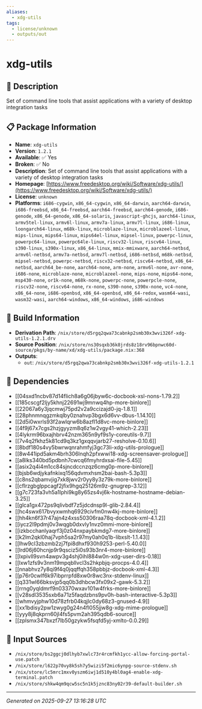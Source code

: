 ```yaml
---
aliases:
  - xdg-utils
tags:
  - license/unknown
  - outputs/out
---
```


# xdg-utils

## 📝 Description

Set of command line tools that assist applications with a variety of desktop integration tasks

## 📋 Package Information

- **Name**: `xdg-utils`
- **Version**: `1.2.1`
- **Available**: ✅ Yes
- **Broken**: ✅ No
- **Description**: Set of command line tools that assist applications with a variety of desktop integration tasks
- **Homepage**: [https://www.freedesktop.org/wiki/Software/xdg-utils/](https://www.freedesktop.org/wiki/Software/xdg-utils/)
- **License**: `unknown`
- **Platforms**: `i686-cygwin`, `x86_64-cygwin`, `x86_64-darwin`, `aarch64-darwin`, `i686-freebsd`, `x86_64-freebsd`, `aarch64-freebsd`, `aarch64-genode`, `i686-genode`, `x86_64-genode`, `x86_64-solaris`, `javascript-ghcjs`, `aarch64-linux`, `armv5tel-linux`, `armv6l-linux`, `armv7a-linux`, `armv7l-linux`, `i686-linux`, `loongarch64-linux`, `m68k-linux`, `microblaze-linux`, `microblazeel-linux`, `mips-linux`, `mips64-linux`, `mips64el-linux`, `mipsel-linux`, `powerpc-linux`, `powerpc64-linux`, `powerpc64le-linux`, `riscv32-linux`, `riscv64-linux`, `s390-linux`, `s390x-linux`, `x86_64-linux`, `mmix-mmixware`, `aarch64-netbsd`, `armv6l-netbsd`, `armv7a-netbsd`, `armv7l-netbsd`, `i686-netbsd`, `m68k-netbsd`, `mipsel-netbsd`, `powerpc-netbsd`, `riscv32-netbsd`, `riscv64-netbsd`, `x86_64-netbsd`, `aarch64_be-none`, `aarch64-none`, `arm-none`, `armv6l-none`, `avr-none`, `i686-none`, `microblaze-none`, `microblazeel-none`, `mips-none`, `mips64-none`, `msp430-none`, `or1k-none`, `m68k-none`, `powerpc-none`, `powerpcle-none`, `riscv32-none`, `riscv64-none`, `rx-none`, `s390-none`, `s390x-none`, `vc4-none`, `x86_64-none`, `i686-openbsd`, `x86_64-openbsd`, `x86_64-redox`, `wasm64-wasi`, `wasm32-wasi`, `aarch64-windows`, `x86_64-windows`, `i686-windows`

## 🔧 Build Information

- **Derivation Path**: `/nix/store/d5rgq2qwa73cabnkp2smb30x3wvi326f-xdg-utils-1.2.1.drv`
- **Source Position**: `/nix/store/ns30sqxb36k8jrds8z18rv96bpnwc60d-source/pkgs/by-name/xd/xdg-utils/package.nix:368`
- **Outputs**:
  - `out`:  `/nix/store/d5rgq2qwa73cabnkp2smb30x3wvi326f-xdg-utils-1.2.1`

## 🔗 Dependencies

- [[04sxd1ncbv87d14flich8a6g06jbyw6c-docbook-xsl-nons-1.79.2]]
- [[185cscgf2ljy5khnj22691wj9mnwq4hp-more-binlore]]
- [[22067a6y3jqcmwj75pd2v2a9ccizajd0-jq-1.8.1]]
- [[28phnmnqgzmkqlby0znahvp3bgx6d6vv-dbus-1.14.10]]
- [[2d5i0wxrls93f2awlqrw6b8azfl1d8vc-more-binlore]]
- [[4f9j67x7cgs2hzjgyyzm8q6z1w2vgy41-which-2.23]]
- [[4lykrm96bxajhbrv42nzm365n9yf9s1y-coreutils-9.7]]
- [[7v4q2fkhz5k81cd9q3kz1gxqqvjarb27-resholve-0.10.6]]
- [[8bdf180s4vy5bwrwqnrahmfyj3gc73li-xdg-utils-prologue]]
- [[8w441ipd5akm4brh306lnqh2pfxwwi18-xdg-screensaver-prologue]]
- [[a8lks340bd5pdbnh7cwcq6fmyhrdxsai-file-5.45]]
- [[asix2q4i4m1cc84sjncdccnzqz6cmg0p-more-binlore]]
- [[bjsb6wdjykafnkixq156qdvmxhsm2bai-bash-5.3p3]]
- [[c8ns2qbamvjig7xk8jwv2r0yy8y3z79k-more-binlore]]
- [[cflrzgbglppcagf2jfix9hgq25126m9z-gnugrep-3.12]]
- [[g7c723fa3vh5a1lphi9kg8y65zs4vj6k-hostname-hostname-debian-3.25]]
- [[glca1gx472ps9qlivbdf7z5jdcdnsp9l-glib-2.84.4]]
- [[hc4swx617bvyxwmhq6929civfm0nw4kj-more-binlore]]
- [[hh4kn6f37r47ajn4z4xss50306raa78q-docbook-xml-4.1.2]]
- [[iycz2l9pdmj0v3wqgb0dxvly1nvz0mmi-more-binlore]]
- [[izkbcchanlyaqrf3j0z04nxpaybkmdg7-more-binlore]]
- [[k2lm2qkl0haj7vph5sa2r97my0ah0q1b-libxslt-1.1.43]]
- [[lhw9cl3zbzmb2zj7fpi8dhxf930h9253-perl-5.40.0]]
- [[lrd06j60hcnjp9r9qsciz5i0s93b3nr4-more-binlore]]
- [[lxpivll9svn4awpv3g4shj0ihl884w0n-xdg-user-dirs-0.18]]
- [[lxw1zfs9v3nm19mpqbllvcl3s2hkpbjq-procps-4.0.4]]
- [[nnabhvz7y8qi9f4q0jqqffqh358pbbjz-docbook-xml-4.3]]
- [[p76r0cwlf6k97ibprrpfd8xw0r8wc3nx-stdenv-linux]]
- [[q331wl66bksvjp5qq0b3dhbcw3fx09x2-gawk-5.3.2]]
- [[rrng0yqldmrf9n03370wxav101w4frks-more-binlore]]
- [[v28sdl3535sxb6a71z5faqdzbns9pv0h-bash-interactive-5.3p3]]
- [[whmvyjphw10d78zfrb04kqjlc0dy68z3-gnused-4.9]]
- [[xx1bdisy2pw1zwyg0g24n4fl055jjw8g-xdg-mime-prologue]]
- [[yyy8j8qkprn60jl4fs5pvm2ah395qdb6-source]]
- [[zplsmx347bxzf7lb50gzykw5fsqfd5yj-xmlto-0.0.29]]

## 📁 Input Sources

- `/nix/store/bs2ggcj0dlhyb7xwlc73r4rcmfkh1ycc-allow-forcing-portal-use.patch`
- `/nix/store/l622p70vy8k5sh7y5wizi5f2mic6ynpg-source-stdenv.sh`
- `/nix/store/lc5mrc1mxv0yszm6iwj1d510y4bl0ag4-enable-xdg-terminal.patch`
- `/nix/store/shkw4qm9qcw5sc5n1k5jznc83ny02r39-default-builder.sh`

---
*Generated on 2025-09-27 13:16:28 UTC*
